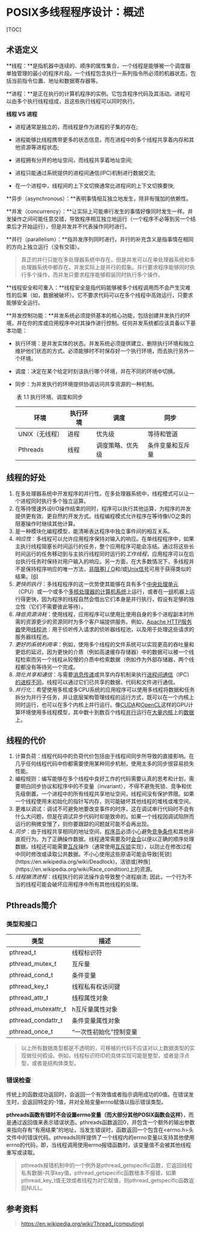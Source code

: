 # POSIX多线程程序设计：概述

[TOC]

## 术语定义

**线程：**是指机器中连续的、顺序的属性集合，一个线程是能够被一个调度器单独管理的最小的程序片段。一个线程包含执行一系列指令所必须的机器状态，包括当前指令位置、地址和数据寄存器等。

**进程：**是正在执行的计算机程序的实例。它包含程序代码及其活动。进程可以由多个执行线程组成，且这些执行线程可以同时执行。

**线程 VS 进程**

- 进程通常是独立的，而线程是作为进程的子集的存在;

- 进程能够比线程携带更多的状态信息，而在进程中的多个线程共享着内存和其他资源等进程状态;

- 进程拥有分开的地址空间，而线程共享着地址空间;

- 进程只能通过系统提供的进程间通信(IPC)机制进行数据交流;

- 在一个进程中，线程间的上下文切换通常比进程间的上下文切换要快;

**异步（asynchronous）：**表明事情相互独立地发生，除非有强加的依赖性。

**并发（concurrency）：**让实际上可能串行发生的事情好像同时发生一样。并发操作之间可能任意交错，导致程序相互独立地运行（一个程序不必等到另一个结束后才开始运行），但是并发并不代表操作同时进行。

**并行（parallelism）：**指并发序列同时进行。并行的补充含义是指事情在相同的方向上独立运行（没有交错）。

>真正的并行只能在多处理器系统中存在，但是并发可以在单处理器系统和多处理器系统中都存在。并发实际上是并行的假象。并行要求程序能够同时执行多个操作，而并发只要求程序能够假装同时执行多个操作。

**线程安全和可重入：**线程安全是指代码能够被多个线程调用而不会产生灾难性的后果（如，数据被破坏）。它不要求代码可以在多个线程中高效运行，只要求能够安全运行。

**并发控制功能：**并发系统必须提供基本的核心功能，包括创建并发执行的环境，并在你的库或应用程序中对其操作进行控制。任何并发系统都应该具备以下基本功能：

- 执行环境：是并发实体的状态。并发系统必须提供建立、删除执行环境和独立维护他们状态的方式。必须能够时不时保存好一个执行环境，而去执行另外一个环境。

- 调度：决定在某个给定时刻该执行哪个环境，并在不同的环境中切换。

- 同步：为并发执行的环境提供协调访问共享资源的一种机制。

    ​					表 1.1 执行环境、调度和同步

    | 环境           | 执行环境 | 调度             | 同步             |
    | -------------- | -------- | ---------------- | ---------------- |
    | UNIX（无线程） | 进程     | 优先级           | 等待和管道       |
    | Pthreads       | 线程     | 调度策略、优先级 | 条件变量和互斥量 |




## 线程的好处

1. 在多处理器系统中开发程序的并行性。在多处理器系统中，线程模式可以让一个进程同时执行多个独立运算。
2. 在等待慢速外设I/O操作结束的同时，程序可以执行其他运算，为程序的并发提供更有效、更自然的开发方式。线程编程模式允许程序在等待像I/O之类的阻塞操作时继续其他计算。
3. 是一种模块化编程模型，能清晰表达程序中独立事件间的相互关系。
4. *响应性*：多线程可以允许应用程序保持对输入的响应。在单线程程序中，如果主执行线程阻塞长时间运行的任务，整个应用程序可能会冻结。通过将这些长时间运行的任务移动到与主执行线程同时运行的*工作线程*，应用程序可以在后台执行任务时保持对用户输入的响应。另一方面，在大多数情况下，多线程并不是保持程序响应的唯一方法，[非阻塞I / O](https://en.wikipedia.org/wiki/Non-blocking_I/O)和/或[Unix信号](https://en.wikipedia.org/wiki/Unix_signals)可用于获得类似的结果。[[6\]](https://en.wikipedia.org/wiki/Thread_(computing)#cite_note-6)
5. *更快的执行*：多线程程序的这一优势使其能够在具有多个[中央处理单元](https://en.wikipedia.org/wiki/Central_processing_unit)（CPU）或一个或多个[多核处理器的](https://en.wikipedia.org/wiki/Multi-core_processor)[计算机系统](https://en.wikipedia.org/wiki/Computer_system)上运行，或者在一[组](https://en.wikipedia.org/wiki/Computer_cluster)机器上运行得更快，因为程序的线程自然会借出它们本身是并行执行，假设有足够的独立性（它们不需要彼此等待）。
6. *降低资源消耗*：使用线程，应用程序可以使用比使用自身的多个进程副本时所需的资源更少的资源同时为多个客户端提供服务。例如，[Apache HTTP服务器](https://en.wikipedia.org/wiki/Apache_HTTP_server)使用[线程池](https://en.wikipedia.org/wiki/Thread_pool)：用于侦听传入请求的侦听器线程池，以及用于处理这些请求的服务器线程池。
7. *更好的系统利用率*：例如，使用多个线程的文件系统可以实现更高的吞吐量和更低的延迟，因为更快的介质（例如高速缓存存储器）中的数据可以被一个线程检索而另一个线程从较慢的介质中检索数据（例如作为外部存储器，两个线程都没有等待另一个完成。
8. *简化共享和通信*：与需要[消息传递](https://en.wikipedia.org/wiki/Message_passing)或共享内存机制来执行[进程间通信](https://en.wikipedia.org/wiki/Inter-process_communication)（IPC）[的进程不同](https://en.wikipedia.org/wiki/Inter-process_communication)，线程可以通过它们已共享的数据，代码和文件进行通信。
9. *并行化*：希望使用多核或多CPU系统的应用程序可以使用多线程将数据和任务拆分为并行子任务，并让底层架构管理线程的运行方式，既可以在一个内核上同时运行，也可以在多个内核上并行运行。像[CUDA](https://en.wikipedia.org/wiki/CUDA)和[OpenCL](https://en.wikipedia.org/wiki/OpenCL)这样的GPU计算环境使用多线程模型，其中数十到数百个线程[并行](https://en.wikipedia.org/wiki/Data_parallelism)运行在[大量内核](https://en.wikipedia.org/wiki/Manycore)上的[数据](https://en.wikipedia.org/wiki/Data_parallelism)上。



## 线程的代价

1. 计算负荷：线程代码中的负荷代价包括由于线程间同步所导致的直接影响。在几乎任何线程代码中你都需要使用某种同步机制，使用太多的同步很容易损失性能。
2. 编程规则：编写能够在多个线程中良好工作的代码需要认真的思考和计划，需要明白同步协议和程序中的不变量（invariant），不得不避免死锁、竞争和优先级倒置。一个进程中的所有线程共享地址空间，线程间没有保护界限。如果一个线程使用未初始化的指针写内存，则可能破坏其他线程的堆栈或堆空间。
3. 更难以调试：调试不可避免地要改变事件的时序，这在调试串行代码时不会有什么大问题，但是在调试异步代码时却是致命的。如果一个线程因调试陷阱而运行的稍微变慢了，则你要跟踪的问题就可能不会再出现。
4. *同步*：由于线程共享相同的地址空间，[程序员](https://en.wikipedia.org/wiki/Programmer)必须小心避免[竞争条件](https://en.wikipedia.org/wiki/Race_condition#Computing)和其他非直观行为。为了正确操作数据，线程通常需要及时[会合](https://en.wikipedia.org/wiki/Rendezvous_problem)以便以正确的顺序处理数据。线程还可能需要[互斥](https://en.wikipedia.org/wiki/Mutual_exclusion)操作（通常使用[互斥锁](https://en.wikipedia.org/wiki/Lock_(computer_science))实现），以防止在修改过程中同时修改或读取公共数据。不小心使用这些原语可能会导致[死锁](https://en.wikipedia.org/wiki/Deadlock)，活锁或[种族](https://en.wikipedia.org/wiki/Race_condition)上的资源。
5. *线程崩溃进程*：线程执行的非法操作会导致整个进程崩溃; 因此，一个行为不当的线程可能会破坏应用程序中所有其他线程的处理。



## Pthreads简介

### 类型和接口

| 类型                | 描述                   |
| ------------------- | ---------------------- |
| pthread_t           | 线程标识符             |
| pthread_mutex_t     | 互斥量                 |
| pthread_cond_t      | 条件变量               |
| pthread_key_t       | 线程私有权访问键       |
| pthread_attr_t      | 线程属性对象           |
| pthread_mutexattr_t | h互斥量属性对象        |
| pthread_condattr_t  | 条件变量属性对象       |
| pthread_once_t      | “一次性初始化”控制变量 |

>  以上所有数据类型都是不透明的，可移植的代码不应该对以上数据类型的实现做任何假设。例如，线程标识符ID的具体实现可能是整型，或者是浮点型，或者是结构体类型。



### 错误检查

传统上的函数成功返回时，会返回一个有效值或者指示调用成功的0值。在错误发生时，会返回特定的-1值，并对全局变量errno赋值以指示错误类型。

**pthreads函数有错时不会设置errno变量（而大部分其他POSIX函数会这样）**，而是通过返回值来表示错误状态。pthreads函数返回0，并包含一个额外的输出参数来指向存有“有用结果”的地址，当发生错误时，函数返回一个包含在<errno.h>头文件中的错误代码。pthreads同样提供了一个线程内的errno变量以支持其他使用errno的代码，即，当线程调用使用errno报错函数时，该变量值不会被其他线程重写或读取。

> pthreads报错机制中的一个例外是pthread_getspecific函数，它返回线程私有数据-共享key值。pthread_getspecific函数根本不报错，如果pthread_key_t值无效或者线程为对它赋值，则pthread_getspecific函数返回NULL。



## 参考资料

> https://en.wikipedia.org/wiki/Thread_(computing)
>